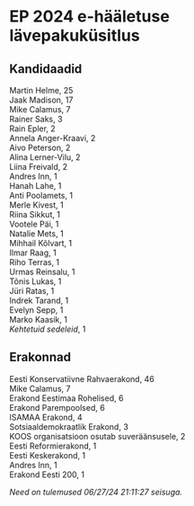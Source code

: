 # EP 2024 e-hääletuse lävepakuküsitlus

## Kandidaadid
Martin Helme, 25  
Jaak Madison, 17  
Mike Calamus, 7  
Rainer Saks, 3  
Rain Epler, 2  
Annela Anger-Kraavi, 2  
Aivo Peterson, 2  
Alina Lerner-Vilu, 2  
Liina Freivald, 2  
Andres Inn, 1  
Hanah Lahe, 1  
Anti Poolamets, 1  
Merle Kivest, 1  
Riina Sikkut, 1  
Vootele Päi, 1  
Natalie Mets, 1  
Mihhail Kõlvart, 1  
Ilmar Raag, 1  
Riho Terras, 1  
Urmas Reinsalu, 1  
Tõnis Lukas, 1  
Jüri Ratas, 1  
Indrek Tarand, 1  
Evelyn Sepp, 1  
Marko Kaasik, 1  
_Kehtetuid sedeleid_, 1  

## Erakonnad
Eesti Konservatiivne Rahvaerakond, 46  
Mike Calamus, 7  
Erakond Eestimaa Rohelised, 6  
Erakond Parempoolsed, 6  
ISAMAA Erakond, 4  
Sotsiaaldemokraatlik Erakond, 3  
KOOS organisatsioon osutab suveräänsusele, 2  
Eesti Reformierakond, 1  
Eesti Keskerakond, 1  
Andres Inn, 1  
Erakond Eesti 200, 1  

_Need on tulemused 06/27/24 21:11:27 seisuga._
